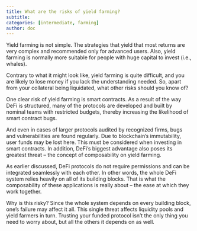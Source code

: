 ```yaml
---
title: What are the risks of yield farming?
subtitle: 
categories: [intermediate, farming]
author: doc
---
```


Yield farming is not simple. The strategies that yield that most returns are very complex and recommended only for advanced users. Also, yield farming is normally more suitable for people with huge capital to invest (i.e., whales). 

Contrary to what it might look like, yield farming is quite difficult, and you are likely to lose money if you lack the understanding needed. So, apart from your collateral being liquidated, what other risks should you know of?

One clear risk of yield farming is smart contracts. As a result of the way DeFi is structured, many of the protocols are developed and built by nominal teams with restricted budgets, thereby increasing the likelihood of smart contract bugs. 

And even in cases of larger protocols audited by recognized firms, bugs and vulnerabilities are found regularly. Due to blockchain’s immutability, user funds may be lost here. This must be considered when investing in smart contracts. In addition, DeFi’s biggest advantage also poses its greatest threat – the concept of composability on yield farming.

As earlier discussed, DeFi protocols do not require permissions and can be integrated seamlessly with each other. In other words, the whole DeFi system relies heavily on all of its building blocks. That is what the composability of these applications is really about – the ease at which they work together.

Why is this risky? Since the whole system depends on every building block, one’s failure may affect it all. This single threat affects liquidity pools and yield farmers in turn. Trusting your funded protocol isn’t the only thing you need to worry about, but all the others it depends on as well.
